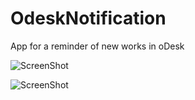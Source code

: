 OdeskNotification
=================
App for a reminder of new works in oDesk


![ScreenShot](http://montka.herokuapp.com/public/images/o1.PNG)

![ScreenShot](http://montka.herokuapp.com/public/images/o2.PNG)

